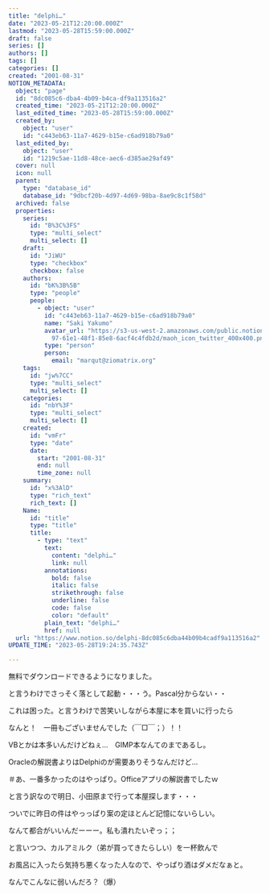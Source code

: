 ```yaml
---
title: "delphi…"
date: "2023-05-21T12:20:00.000Z"
lastmod: "2023-05-28T15:59:00.000Z"
draft: false
series: []
authors: []
tags: []
categories: []
created: "2001-08-31"
NOTION_METADATA:
  object: "page"
  id: "8dc085c6-dba4-4b09-b4ca-df9a113516a2"
  created_time: "2023-05-21T12:20:00.000Z"
  last_edited_time: "2023-05-28T15:59:00.000Z"
  created_by:
    object: "user"
    id: "c443eb63-11a7-4629-b15e-c6ad918b79a0"
  last_edited_by:
    object: "user"
    id: "1219c5ae-11d8-48ce-aec6-d385ae29af49"
  cover: null
  icon: null
  parent:
    type: "database_id"
    database_id: "9dbcf20b-4d97-4d69-98ba-8ae9c8c1f58d"
  archived: false
  properties:
    series:
      id: "B%3C%3FS"
      type: "multi_select"
      multi_select: []
    draft:
      id: "JiWU"
      type: "checkbox"
      checkbox: false
    authors:
      id: "bK%3B%5B"
      type: "people"
      people:
        - object: "user"
          id: "c443eb63-11a7-4629-b15e-c6ad918b79a0"
          name: "Saki Yakumo"
          avatar_url: "https://s3-us-west-2.amazonaws.com/public.notion-static.com/3ad1c4\
            97-61e1-48f1-85e8-6acf4c4fdb2d/maoh_icon_twitter_400x400.png"
          type: "person"
          person:
            email: "marqut@ziomatrix.org"
    tags:
      id: "jw%7CC"
      type: "multi_select"
      multi_select: []
    categories:
      id: "nbY%3F"
      type: "multi_select"
      multi_select: []
    created:
      id: "vmFr"
      type: "date"
      date:
        start: "2001-08-31"
        end: null
        time_zone: null
    summary:
      id: "x%3AlD"
      type: "rich_text"
      rich_text: []
    Name:
      id: "title"
      type: "title"
      title:
        - type: "text"
          text:
            content: "delphi…"
            link: null
          annotations:
            bold: false
            italic: false
            strikethrough: false
            underline: false
            code: false
            color: "default"
          plain_text: "delphi…"
          href: null
  url: "https://www.notion.so/delphi-8dc085c6dba44b09b4cadf9a113516a2"
UPDATE_TIME: "2023-05-28T19:24:35.743Z"

---
```

<link rel="stylesheet" href="https://cdn.jsdelivr.net/npm/katex@0.16.2/dist/katex.min.css" integrity="sha384-bYdxxUwYipFNohQlHt0bjN/LCpueqWz13HufFEV1SUatKs1cm4L6fFgCi1jT643X" crossorigin="anonymous">


無料でダウンロードできるようになりました。


と言うわけでさっそく落として起動・・・う。Pascal分からない・・


これは困った。と言うわけで苦笑いしながら本屋に本を買いに行ったら


なんと！　一冊もございませんでした（￣□￣；）！！


VBとかは本多いんだけどねぇ…　GIMP本なんてのまであるし。


Oracleの解説書よりはDelphiのが需要ありそうなんだけど…


＃あ、一番多かったのはやっぱり。Officeアプリの解説書でしたｗ


と言う訳なので明日、小田原まで行って本屋探します・・・


ついでに昨日の件はやっっぱり案の定ほとんど記憶にないらしい。


なんて都合がいいんだーーー。私も潰れたいぞっ；；


と言いつつ、カルアミルク（弟が買ってきたらしい）を一杯飲んで


お風呂に入ったら気持ち悪くなった人なので、やっぱり酒はダメだなぁと。


なんでこんなに弱いんだろ？（爆）

